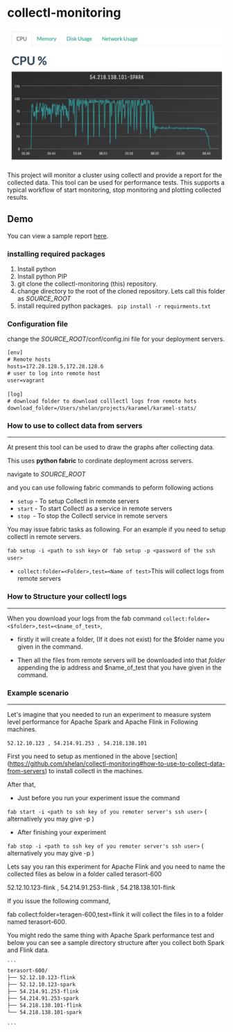 # collectl-monitoring

![alt text](https://github.com/shelan/collectl-monitoring/blob/master/img/screenshot.png "Screenshot")

This project will monitor a cluster using collectl and provide a report for the collected data. This tool can be used for performance tests. This supports a typical workflow of start monitoring, stop monitoring and plotting collected results.

## Demo
You can view a sample report [here](http://shelan.org/collectl-monitoring/sample/report_cpu.html).


### installing required packages
1. Install python
2. Install python PIP 
3. git clone the collectl-monitoring (this) repository.
4. change directory to the root of the cloned repository. Lets call this folder as *SOURCE_ROOT*
5. install required python packages.
    ``` pip install -r requirments.txt```

### Configuration file

change the *SOURCE_ROOT*/conf/config.ini file for your deployment servers.

```
[env]
# Remote hosts
hosts=172.28.128.5,172.28.128.6
# user to log into remote host
user=vagrant

[log]
# download folder to download colllectl logs from remote hots
download_folder=/Users/shelan/projects/karamel/karamel-stats/
```

### How to use to collect data from servers
--------------------------------------------

At present this tool can be used to draw the graphs after collecting data.


 This uses **python fabric** to cordinate deployment across servers.
 
 navigate to *SOURCE_ROOT*
 
 and you can use following fabric commands to peform following actions
 
 * ```setup``` - To setup Collectl in remote servers
 * ```start``` - To start Collectl as a service in remote servers
 * ```stop ```- To stop the Collectl service in remote servers
    
 You may issue fabric tasks as following. For an example if you need to setup collectl in remote servers.
    
  ``` fab setup -i <path to ssh key> ```
  or
  ``` fab setup -p <password of the ssh user>```
    
 * ``` collect:folder=<Folder>,test=<Name of test> ```This will collect logs from remote servers
 
 ### How to Structure your collectl logs 
 -----------------------------------------
  When you download your logs from the fab command ```collect:folder=<$folder>,test=<$name_of_test>```,
  
  * firstly it will create a folder, (If it does not exist) for the $folder name you given in the command.
  
  * Then all the files from remote servers will be downloaded into that *folder* appending the ip address and $name_of_test
  that you have given in the command.
 
### Example scenario
------------------------------------------
    
Let's imagine that you needed to run an experiment to measure system level performance for Apache Spark and Apache Flink in Following    machines.
    
``` 52.12.10.123 , 54.214.91.253 , 54.218.138.101 ```
    
First you need to setup as mentioned in the above [section] (https://github.com/shelan/collectl-monitoring#how-to-use-to-collect-data-from-servers)
     to install collectl in the machines.
    
After that,
    
* Just before you run your experiment issue the command
    
    
``` fab start -i <path to ssh key of you remoter server's ssh user> ``` ( alternatively you may give -p <password of remote user>)
    
* After finishing your experiment
    
``` fab stop -i <path to ssh key of you remoter server's ssh user> ``` ( alternatively you may give -p <password of remote user>)
     
     
Lets say you ran this experiment for Apache Flink and you need to name the collected files as below in a folder called terasort-600
     
52.12.10.123-flink , 54.214.91.253-flink , 54.218.138.101-flink
     
If you issue the following command,
     
fab collect:folder=teragen-600,test=flink it will collect the files in to a folder named terasort-600.
    
You might redo the same thing with Apache Spark performance test and below you can see a sample directory structure after you collect both Spark and Flink data.
    
    ```
    terasort-600/
    ├── 52.12.10.123-flink
    ├── 52.12.10.123-spark
    ├── 54.214.91.253-flink
    ├── 54.214.91.253-spark
    ├── 54.218.138.101-flink
    └── 54.218.138.101-spark
    
    ```
  
    

 
 
 
